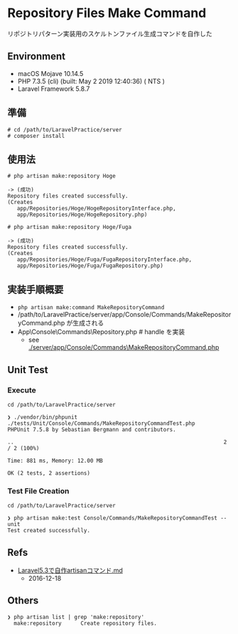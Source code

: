 # Repository Files Make Command

リポジトリパターン実装用のスケルトンファイル生成コマンドを自作した


## Environment
- macOS Mojave 10.14.5
- PHP 7.3.5 (cli) (built: May  2 2019 12:40:36) ( NTS )
- Laravel Framework 5.8.7


## 準備
``` 
# cd /path/to/LaravelPractice/server
# composer install
```

## 使用法
```
# php artisan make:repository Hoge

-> (成功)
Repository files created successfully.
(Creates 
   app/Repositories/Hoge/HogeRepositoryInterface.php,
   app/Repositories/Hoge/HogeRepository.php)
```

```
# php artisan make:repository Hoge/Fuga

-> (成功)
Repository files created successfully.
(Creates 
   app/Repositories/Hoge/Fuga/FugaRepositoryInterface.php,
   app/Repositories/Hoge/Fuga/FugaRepository.php)
```


## 実装手順概要
- `php artisan make:command MakeRepositoryCommand`
- /path/to/LaravelPractice/server/app/Console/Commands/MakeRepositoryCommand.php が生成される
- App\Console\Commands\Repository.php # handle を実装
    - see [./server/app/Console/Commands\MakeRepositoryCommand.php](https://github.com/sogaoh/LaravelPractice/tree/master/server/app/Console/Commands/MakeRepositoryCommand.php)


## Unit Test
### Execute
``` 
cd /path/to/LaravelPractice/server 

❯ ./vendor/bin/phpunit ./tests/Unit/Console/Commands/MakeRepositoryCommandTest.php
PHPUnit 7.5.8 by Sebastian Bergmann and contributors.

..                                                                  2 / 2 (100%)

Time: 881 ms, Memory: 12.00 MB

OK (2 tests, 2 assertions)
```

### Test File Creation
``` 
cd /path/to/LaravelPractice/server 

❯ php artisan make:test Console/Commands/MakeRepositoryCommandTest --unit
Test created successfully.
```


## Refs
- [Laravel5.3で自作artisanコマンド.md](https://bmf-tech.com/posts/Laravel5.3%E3%81%A6%E3%82%99%E8%87%AA%E4%BD%9Cartisan%E3%82%B3%E3%83%9E%E3%83%B3%E3%83%88%E3%82%99.md) 
    - 2016-12-18
    

## Others
``` 
❯ php artisan list | grep 'make:repository'
  make:repository      Create repository files.
```
